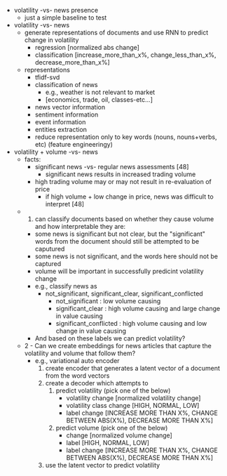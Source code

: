 - volatility -vs- news presence
    - just a simple baseline to test
- volatility -vs- news
    - generate representations of documents and use RNN to predict change in volatility
        - regression [normalized abs change]
        - classification [increase_more_than_x%, change_less_than_x%, decrease_more_than_x%]
    - representations
        - tfidf-svd
        - classification of news
            - e.g., weather is not relevant to market
            - [economics, trade, oil, classes-etc...]
        - news vector information
        - sentiment information
        - event information
        - entities extraction
        - reduce representation only to key words (nouns, nouns+verbs, etc) (feature engineeringy)
- volatility + volume -vs- news
    - facts:
        - significant news -vs- regular news assessments [48]
            - significant news results in increased trading volume
        - high trading volume may or may not result in re-evaluation of price
            - if high volume + low change in price, news was difficult to interpret [48]
    - 1. can classify documents based on whether they cause volume and how interpretable they are:
        - some news is significant but not clear, but the "significant" words from the document should still be attempted to be caputured
        - some news is not significant, and the words here should not be captured
        - volume will be important in successfully predicint volatility change
        - e.g., classify news as
            - not_significant, significant_clear, significant_conflicted
                - not_significant : low volume causing
                - significant_clear : high volume causing and large change in value causing
                - significant_conflicted : high volume causing and low change in value causing
        - And based on these labels we can predict volatility?
    - 2 - Can we create embeddings for news articles that capture the volatility and volume that follow them?
        - e.g., variational auto encoder
            1. create encoder that generates a latent vector of a document from the word vectors
            2. create a decoder which attempts to
                1. predict volatility (pick one of the  below)
                    - volatility change [normalized volatility change]
                    - volatility class change [HIGH, NORMAL, LOW]
                    - label change [INCREASE MORE THAN X%, CHANGE BETWEEN ABS(X%), DECREASE MORE THAN X%]
                2. predict volume (pick one of the below)
                    - change [normalized volume change]
                    - label [HIGH, NORMAL, LOW]
                    - label change [INCREASE MORE THAN X%, CHANGE BETWEEN ABS(X%), DECREASE MORE THAN X%]
            3. use the latent vector to predict volatility
